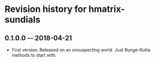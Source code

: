 # Revision history for hmatrix-sundials

## 0.1.0.0  -- 2018-04-21

* First version. Released on an unsuspecting world. Just Runge-Kutta methods to start with.
